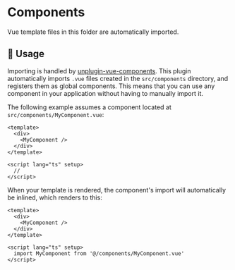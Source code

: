# Components

Vue template files in this folder are automatically imported.

## 🚀 Usage

Importing is handled by
[unplugin-vue-components](https://github.com/unplugin/unplugin-vue-components).
This plugin automatically imports `.vue` files created in the `src/components`
directory, and registers them as global components. This means that you can use
any component in your application without having to manually import it.

The following example assumes a component located at
`src/components/MyComponent.vue`:

```vue
<template>
  <div>
    <MyComponent />
  </div>
</template>

<script lang="ts" setup>
  //
</script>
```

When your template is rendered, the component's import will automatically be
inlined, which renders to this:

```vue
<template>
  <div>
    <MyComponent />
  </div>
</template>

<script lang="ts" setup>
  import MyComponent from '@/components/MyComponent.vue'
</script>
```
